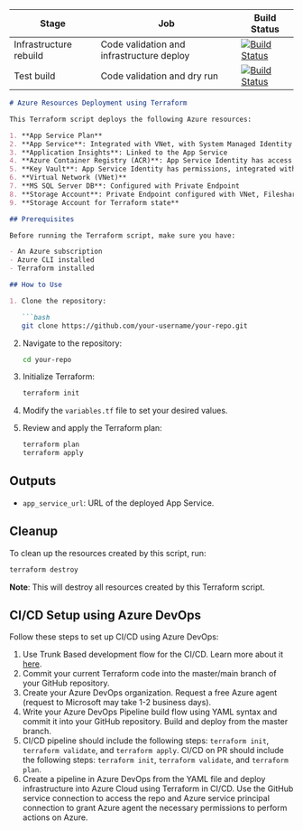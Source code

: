 | Stage                       | Job                                          | Build Status                                                                                                                                                                                             |
|-----------------------------|----------------------------------------------|----------------------------------------------------------------------------------------------------------------------------------------------------------------------------------------------------------|
| Infrastructure rebuild      | Code validation and infrastructure deploy    | [![Build Status](https://dev.azure.com/supercomf128/BeStrong/_apis/build/status/Maksym-Perehinets.DevOps-growth-lab-1?branchName=master&stageName=Infrastructure%20rebuild&jobName=Code%20validation%20and%20infrastructure%20deploy%20(terraform%20validate%2Fapply))](https://dev.azure.com/supercomf128/BeStrong/_build/latest?definitionId=7&branchName=master) |
| Test build                  | Code validation and dry run                 | [![Build Status](https://dev.azure.com/supercomf128/BeStrong/_apis/build/status/Maksym-Perehinets.DevOps-growth-lab-1?branchName=master&stageName=Test%20build&jobName=Code%20validation%20and%20dry%20run%20(terraform%20validate%2Fplan))](https://dev.azure.com/supercomf128/BeStrong/_build/latest?definitionId=7&branchName=master) |
```markdown
# Azure Resources Deployment using Terraform

This Terraform script deploys the following Azure resources:

1. **App Service Plan**
2. **App Service**: Integrated with VNet, with System Managed Identity enabled
3. **Application Insights**: Linked to the App Service
4. **Azure Container Registry (ACR)**: App Service Identity has access
5. **Key Vault**: App Service Identity has permissions, integrated with VNet
6. **Virtual Network (VNet)**
7. **MS SQL Server DB**: Configured with Private Endpoint
8. **Storage Account**: Private Endpoint configured with VNet, Fileshare mounted to App Service
9. **Storage Account for Terraform state**

## Prerequisites

Before running the Terraform script, make sure you have:

- An Azure subscription
- Azure CLI installed
- Terraform installed

## How to Use

1. Clone the repository:

   ```bash
   git clone https://github.com/your-username/your-repo.git
   ```

2. Navigate to the repository:

   ```bash
   cd your-repo
   ```

3. Initialize Terraform:

   ```bash
   terraform init
   ```

4. Modify the `variables.tf` file to set your desired values.

5. Review and apply the Terraform plan:

   ```bash
   terraform plan
   terraform apply
   ```

## Outputs

- `app_service_url`: URL of the deployed App Service.

## Cleanup

To clean up the resources created by this script, run:

```bash
terraform destroy
```

**Note**: This will destroy all resources created by this Terraform script.

## CI/CD Setup using Azure DevOps

Follow these steps to set up CI/CD using Azure DevOps:

1. Use Trunk Based development flow for the CI/CD. Learn more about it [here](https://trunkbaseddevelopment.com/).
2. Commit your current Terraform code into the master/main branch of your GitHub repository.
3. Create your Azure DevOps organization. Request a free Azure agent (request to Microsoft may take 1-2 business days).
4. Write your Azure DevOps Pipeline build flow using YAML syntax and commit it into your GitHub repository. Build and deploy from the master branch.
5. CI/CD pipeline should include the following steps: `terraform init`, `terraform validate`, and `terraform apply`. CI/CD on PR should include the following steps: `terraform init`, `terraform validate`, and `terraform plan`.
6. Create a pipeline in Azure DevOps from the YAML file and deploy infrastructure into Azure Cloud using Terraform in CI/CD. Use the GitHub service connection to access the repo and Azure service principal connection to grant Azure agent the necessary permissions to perform actions on Azure.
```
